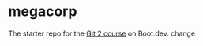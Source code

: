 # megacorp

The starter repo for the [Git 2 course](https://www.boot.dev/learn/learn-git-2) on Boot.dev. 
change

